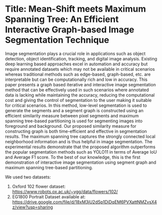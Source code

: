 # Title: Mean-Shift meets Maximum Spanning Tree: An Efficient Interactive Graph-based Image Segmentation Technique

Image segmentation plays a crucial role in applications such as object detection, object identification, tracking, and digital image analysis. Existing deep learning based approaches excel in automation and accuracy but require annotated datasets which may not be available in critical scenarios whereas traditional methods such as edge-based, graph-based, etc. are interpretable but can be computationally rich and low in accuracy. This paper presents a graph based iterative and interactive image segmentation method that can be effectively used in such scenarios where annotated data is lacking while maintaining the accuracy, reducing the computational cost and giving the control of segmentation to the user making it suitable for critical scenarios. In this method, low-level segmentation is used to generate the segments and a segment graph is constructed using an efficient similarity measure between pixel segments and maximum spanning tree-based partitioning is used for segmenting images into foreground and background. Our proposed similarity measure for constructing graph is both time-efficient and effective in segmentation results. The maximum spanning tree captures the strongly connected local neighborhood information and is thus helpful in image segmentation. The experimental results demonstrate that the proposed algorithm outperforms the popular segmentation methods such as YOLO11 in terms of Average IoU and Average F1 score. To the best of our knowledge, this is the first demonstration of interactive image segmentation using segment graph and maximum spanning tree-based partitioning.

We used two datasets:
1. Oxford 102 flower dataset: https://www.robots.ox.ac.uk/~vgg/data/flowers/102/
2. EG1800 Portrait Dataset available at: https://drive.google.com/file/d/18xM3jU2dSp1DiDqEM6PVXattNMZvsX4z/view?usp=sharing
